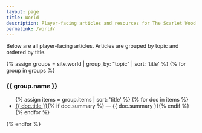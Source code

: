 ```yaml
---
layout: page
title: World
description: Player-facing articles and resources for The Scarlet Wood.
permalink: /world/
---
```


Below are all player-facing articles. Articles are grouped by topic and ordered by title.

{% assign groups = site.world | group_by: "topic" | sort: 'title' %}
{% for group in groups %}
<h3>{{ group.name }}</h3>
<ul>
{% assign items = group.items | sort: 'title' %}
{% for doc in items %}
  <li><a href="{{ doc.url | relative_url }}">{{ doc.title }}</a>{% if doc.summary %} — {{ doc.summary }}{% endif %}</li>
{% endfor %}
</ul>
{% endfor %}
